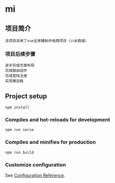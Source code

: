 # mi

## 项目简介
```
该项目采用了vue全家桶制作电商项目（小米商城）
```
### 项目后续步骤
```
逐步完成页面布局
完成路由组件
完成登陆注册
实现懒加载
```
## Project setup
```
npm install
```

### Compiles and hot-reloads for development
```
npm run serve
```

### Compiles and minifies for production
```
npm run build
```

### Customize configuration
See [Configuration Reference](https://cli.vuejs.org/config/).
